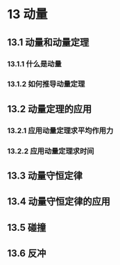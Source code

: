 # 13 动量

## 13.1 动量和动量定理

### 13.1.1 什么是动量

### 13.1.2 如何推导动量定理

## 13.2 动量定理的应用

### 13.2.1 应用动量定理求平均作用力

### 13.2.2 应用动量定理求时间

## 13.3 动量守恒定律

## 13.4 动量守恒定律的应用

## 13.5 碰撞

## 13.6 反冲



